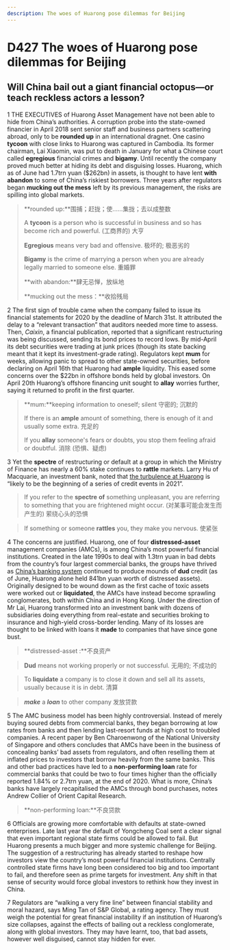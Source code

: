 ```yaml
---
description: The woes of Huarong pose dilemmas for Beijing
---
```


# D427 The woes of Huarong pose dilemmas for Beijing

## Will China bail out a giant financial octopus—or teach reckless actors a lesson?



1 THE EXECUTIVES of Huarong Asset Management have not been able to hide from China’s authorities. A corruption probe into the state-owned financier in April 2018 sent senior staff and business partners scattering abroad, only to be **rounded up** in an international dragnet. One casino **tycoon** with close links to Huarong was captured in Cambodia. Its former chairman, Lai Xiaomin, was put to death in January for what a Chinese court called **egregious** financial crimes and **bigamy**. Until recently the company proved much better at hiding its debt and disguising losses. Huarong, which as of June had 1.7trn yuan ($262bn) in assets, is thought to have lent **with abandon** to some of China’s riskiest borrowers. Three years after regulators began **mucking out the mess** left by its previous management, the risks are spilling into global markets.

> **rounded up:**围捕；赶拢；使……集拢；去以成整数
>
> A **tycoon** is a person who is successful in business and so has become rich and powerful. (工商界的) 大亨
>
> **Egregious** means very bad and offensive. 极坏的; 极恶劣的
>
> **Bigamy** is the crime of marrying a person when you are already legally married to someone else. 重婚罪
>
> **with abandon:**肆无忌惮，放纵地
>
> **mucking out the mess：**收拾残局



2 The first sign of trouble came when the company failed to issue its financial statements for 2020 by the deadline of March 31st. It attributed the delay to a “relevant transaction” that auditors needed more time to assess. Then, *Caixin*, a financial publication, reported that a significant restructuring was being discussed, sending its bond prices to record lows. By mid-April its debt securities were trading at junk prices (though its state backing meant that it kept its investment-grade rating). Regulators kept **mum** for weeks, allowing panic to spread to other state-owned securities, before declaring on April 16th that Huarong had **ample** liquidity. This eased some concerns over the $22bn in offshore bonds held by global investors. On April 20th Huarong’s offshore financing unit sought to **allay** worries further, saying it returned to profit in the first quarter.

> **mum:**keeping information to oneself; silent 守密的; 沉默的
>
> If there is an **ample** amount of something, there is enough of it and usually some extra. 充足的
>
> If you **allay** someone's fears or doubts, you stop them feeling afraid or doubtful. 消除 (恐惧、疑虑)



3 Yet the **spectre** of restructuring or default at a group in which the Ministry of Finance has nearly a 60% stake continues to **rattle** markets. Larry Hu of Macquarie, an investment bank, noted that [the turbulence at Huarong](https://www.economist.com/business/2021/02/04/what-the-fate-of-hna-group-says-about-china-incs-foreign-ambitions) is “likely to be the beginning of a series of credit events in 2021”.

> If you refer to the **spectre** **of** something unpleasant, you are referring to something that you are frightened might occur. (对某事可能会发生而产生的) 萦绕心头的恐惧

> If something or someone **rattles** you, they make you nervous. 使紧张



4 The concerns are justified. Huarong, one of four **distressed-asset** management companies (AMCs), is among China’s most powerful financial institutions. Created in the late 1990s to deal with 1.3trn yuan in bad debts from the country’s four largest commercial banks, the groups have thrived as [China’s banking system](https://www.economist.com/finance-and-economics/2021/02/11/china-leads-in-precision-guided-central-banking-does-it-work) continued to produce mounds of **dud** credit (as of June, Huarong alone held 841bn yuan worth of distressed assets). Originally designed to be wound down as the first cache of toxic assets were worked out or **liquidated**, the AMCs have instead become sprawling conglomerates, both within China and in Hong Kong. Under the direction of Mr Lai, Huarong transformed into an investment bank with dozens of subsidiaries doing everything from real-estate and securities broking to insurance and high-yield cross-border lending. Many of its losses are thought to be linked with loans it **made** to companies that have since gone bust.

> **distressed-asset :**不良资产

> **Dud** means not working properly or not successful. 无用的; 不成功的

> To **liquidate** a company is to close it down and sell all its assets, usually because it is in debt. 清算

> ***make*** a ***loan*** to other company 发放贷款



5 The AMC business model has been highly controversial. Instead of merely buying soured debts from commercial banks, they began borrowing at low rates from banks and then lending last-resort funds at high cost to troubled companies. A recent paper by Ben Charoenwong of the National University of Singapore and others concludes that AMCs have been in the business of concealing banks’ bad assets from regulators, and often reselling them at inflated prices to investors that borrow heavily from the same banks. This and other bad practices have led to a **non-performing loan** rate for commercial banks that could be two to four times higher than the officially reported 1.84% or 2.7trn yuan, at the end of 2020. What is more, China’s banks have largely recapitalised the AMCs through bond purchases, notes Andrew Collier of Orient Capital Research.

>  **non-performing loan:**不良贷款



6 Officials are growing more comfortable with defaults at state-owned enterprises. Late last year the default of Yongcheng Coal sent a clear signal that even important regional state firms could be allowed to fail. But Huarong presents a much bigger and more systemic challenge for Beijing. The suggestion of a restructuring has already started to reshape how investors view the country’s most powerful financial institutions. Centrally controlled state firms have long been considered too big and too important to fail, and therefore seen as prime targets for investment. Any shift in that sense of security would force global investors to rethink how they invest in China.



7 Regulators are “walking a very fine line” between financial stability and moral hazard, says Ming Tan of S&P Global, a rating agency. They must weigh the potential for great financial instability if an institution of Huarong’s size collapses, against the effects of bailing out a reckless conglomerate, along with global investors. They may have learnt, too, that bad assets, however well disguised, cannot stay hidden for ever.





